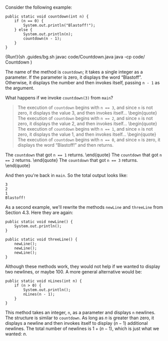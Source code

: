 Consider the following example:

```code
public static void countdown(int n) {
    if (n == 0) {
        System.out.println("Blastoff!");
    } else {
        System.out.println(n);
        countdown(n - 1);
    }
}
```

{Run!}(sh .guides/bg.sh javac code/Countdown.java java -cp code/ Countdown )


The name of the method is `countdown`; it takes a single integer as a parameter.
If the parameter is zero, it displays the word “Blastoff”.
Otherwise, it displays the number and then invokes itself, passing `n - 1` as the argument.

What happens if we invoke `countdown(3)` from `main`?



> The execution of `countdown` begins with `n == 3`, and since `n` is not zero, it displays the value 3, and then invokes itself...
> \begin{quote}
> The execution of `countdown` begins with `n == 2`, and since `n` is not zero, it displays the value 2, and then invokes itself...
> \begin{quote}
> The execution of `countdown` begins with `n == 1`, and since `n` is not zero, it displays the value 1, and then invokes itself...
> \begin{quote}
> The execution of `countdown` begins with `n == 0`, and since `n` is zero, it displays the word “Blastoff!” and then returns.

The `countdown` that got `n == 1` returns.
\end{quote}
The `countdown` that got `n == 2` returns.
\end{quote}
The `countdown` that got `n == 3` returns.
\end{quote}

And then you're back in `main`.
So the total output looks like:

```code
3
2
1
Blastoff!
```

As a second example, we'll rewrite the methods `newLine` and `threeLine` from Section 4.3.
Here they are again:

```code
public static void newLine() {
    System.out.println();
}

public static void threeLine() {
    newLine();
    newLine();
    newLine();
}
```


Although these methods work, they would not help if we wanted to display two newlines, or maybe 100.
A more general alternative would be:

```code
public static void nLines(int n) {
    if (n > 0) {
        System.out.println();
        nLines(n - 1);
    }
}
```

This method takes an integer, `n`, as a parameter and displays `n` newlines.
The structure is similar to `countdown`.
As long as $n$ is greater than zero, it displays a newline and then invokes itself to display $(n-1)$ additional newlines.
The total number of newlines is $1 + (n - 1)$, which is just what we wanted: $n$.